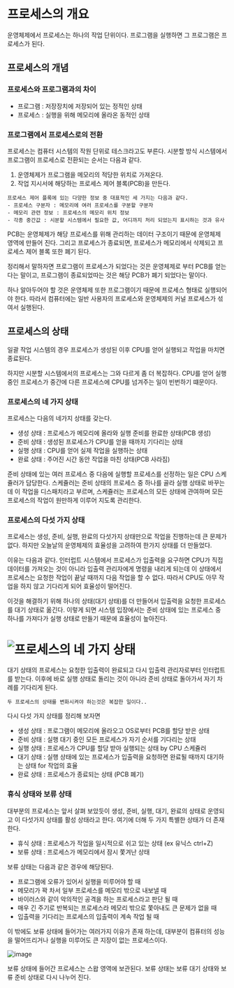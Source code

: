 # 프로세스의 개요

운영체제에서 프로세스는 하나의 작업 단위이다. 프로그램을 실행하면 그 프로그램은 프로세스가 된다. 

## 프로세스의 개념

### 프로세스와 프로그램과의 차이

* 프로그램 : 저장장치에 저장되어 있는 정적인 상태
* 프로세스 : 실행을 위해 메모리에 올라온 동적인 상태

### 프로그램에서 프로세스로의 전환

프로세스는 컴퓨터 시스템의 작원 단위로 테스크라고도 부른다. 시분할 방식 시스템에서
프로그램이 프로세스로 전환되는 순서는 다음과 같다.

1. 운영체제가 프로그램을 메모리의 적당한 위치로 가져온다.
2. 작업 지시서에 해당하는 프로세스 제어 블록(PCB)을 만든다.

```
프로세스 제어 플록에 있는 다양한 정보 중 대표적인 세 가지는 다음과 같다.
- 프로세스 구분자 : 메모리에 여러 프로세스를 구분할 구분자
- 메모리 관련 정보 : 프로세스의 메모리 위치 정보
- 각종 중간값 : 시분할 시스템에서 필요한 값, 어디까지 처리 되었는지 표시하는 것과 유사 
```

PCB는 운영체제가 해당 프로세스를 위해 관리하는 데이터 구조이기 때문에 운영체제 영역에 만들어 진다.
그리고 프로세스가 종료되면, 프로세스가 메모리에서 삭제되고 프로세스 제어 블록 또한 폐기 된다. 

정리해서 말하자면 프로그램이 프로세스가 되었다는 것은 운영체제로 부터 PCB를 얻는다는 말이고, 
프로그램이 종료되었따는 것은 해당 PCB가 폐기 되었다는 말이다.

하나 알아두어야 할 것은 운영체제 또한 프로그램이기 때문에 프로세스 형태로 실행되어야 한다. 따라서
컴퓨터에는 일반 사용자의 프로세스와 운영체제의 커널 프로세스가 섞여서 실행된다.

## 프로세스의 상태


일괄 작업 시스템의 경우 프로세스가 생성된 이후 CPU를 얻어 실행되고 작업을 마치면 종료된다. 

하지만 시분할 시스템에서의 프로세스는 그와 다르게 좀 더 복잡하다. CPU를 얻어 실행 중인 프로세스가 중간에 다른 프로세스에
CPU를 넘겨주는 일이 빈번하기 떄문이다.

### 프로세스의 네 가지 상태
프로세스는 다음의 네가지 상태를 갖는다.
* 생성 상태 : 프로세스가 메모리에 올라와 실행 준비를 완료한 상태(PCB 생성)
* 준비 상태 : 생성된 프로세스가 CPU를 얻을 때까지 기다리는 상태
* 실행 상태 : CPU를 얻어 실제 작업을 실행하는 상태
* 완료 상태 : 주어진 시간 동안 작업을 마친 상태(PCB 사라짐)


준비 상태에 있는 여러 프로세스 중 다음에 실행할 프로세스를 선정하는 일은 CPU 스케쥴러가 담당한다. 스케쥴러는 준비 상태의 프로세스 중 하나를 골라
실행 상태로 바꾸는데 이 작업을 디스패치라고 부르며, 스케쥴러는 프로세스의 모든 상태에 관여하며 모든 프로세스의 작업이 원만하게 이루어 지도록 관리한다.


### 프로세스의 다섯 가지 상태

프로세스는 생성, 준비, 실행, 완료의 다섯가지 상태만으로 작업을 진행하는데 큰 문제가 없다. 하지만 오늘날의 운영체제의 효율성을 고려하여 
한가지 상태를 더 만들었다. 


이유는 다음과 같다. 인터럽트 시스템에서 프로세스가 입출력을 요구하면 CPU가 직접 데이터를 가져오는 것이 아니라 입출력 관리자에게 명령을 내리게 되는데
이 상태에서 프로세스는 요청한 작업이 끝날 때까지 다음 작업을 할 수 없다. 따라서 CPU도 아무 작업을 하지 않고 기다리게 되어 효율성이 떨어진다.

이것을 해결하기 위해 하나의 상태(대기 상태)를 더 만들어서 입출력을 요청한 프로세스를 대기 상태로 옮긴다. 이렇게 되면 시스템 입장에서는 
준비 상태에 있는 프로세스 중 하나를 가져다가 실행 상태로 만들기 때문에 효율성이 높아진다.

# ![프로세스의 네 가지 상태](https://user-images.githubusercontent.com/53935439/154337431-c1b04edf-d35e-4b67-b4ea-57931e4250a5.PNG)

대기 상태의 프로세스는 요청한 입출력이 완료되고 다시 입출력 관리자로부터 인터럽트를 받는다. 이후에 바로 실행 상태로 돌리는 것이 아니라
준비 상태로 돌아가서 자기 차례를 기다리게 된다.

```
두 프로세스의 상태를 변화시켜야 하는것은 복잡한 일이다..
```

다시 다섯 가지 상태를 정리해 보자면

* 생성 상태 : 프로그램이 메모리에 올라오고 OS로부터 PCB를 할당 받은 상태
* 준비 상태 : 실행 대기 중인 모든 프로세스가 자기 순서를 기다리는 상태
* 실행 상태 : 프로세스가 CPU를 할당 받아 실행되는 상태 by CPU 스케쥴러
* 대기 상태 : 실행 상태에 있는 프로세스가 입출력을 요청하면 완료될 때까지 대기하는 상태 for 작업의 효율
* 완료 상태 : 프로세스가 종료되는 상태 (PCB 폐기)

### 휴식 상태와 보류 상태

대부분의 프로세스는 앞서 살펴 보았듯이 생성, 준비, 실행, 대기, 완료의 상태로 운영되고 이 다섯가지 상태를 
활성 상태라고 한다. 여기에 더해 두 가지 특별한 상태가 더 존재한다.

* 휴식 상태 : 프로세스가 작업을 일시적으로 쉬고 있는 상태 (ex 유닉스 ctrl+Z)
* 보류 상태 : 프로세스가 메모리에서 잠시 쫓겨난 상태

보류 상태는 다음과 같은 경우에 해당된다.

* 프로그램에 오류가 있어서 실행을 미루어야 할 때
* 메모리가 꽉 차서 일부 프로세스를 메모리 밖으로 내보낼 때
* 바이러스와 같이 악의적인 공격을 하는 프로세스라고 판단 될 때
* 매우 긴 주기로 반복되는 프로세스라 메모리 밖으로 쫓아내도 큰 문제가 없을 때
* 입출력을 기다리는 프로세스의 입출력이 계속 작업 될 때

이 밖에도 보류 상태에 들어가는 여러가지 이유가 존재 하는데, 
대부분이 컴퓨터의 성능을 떨어뜨리거나 실행을 미루어도 큰 지장이 없는 프로세스이다. 


![image](https://user-images.githubusercontent.com/53935439/154341294-2dfc8b2c-dc65-4072-a2dc-7a9f77f26067.png)

보류 상태에 들어간 프로세스는 스왑 영역에 보관된다. 보류 상태는 보류 대기 상태와 보류 준비 상태로 다시 나누어 진다.

